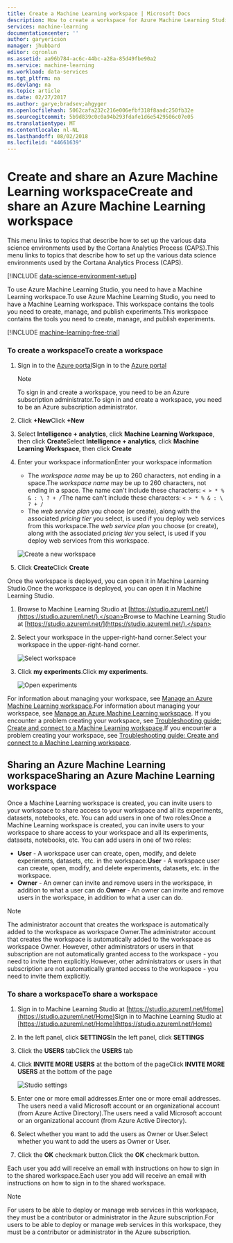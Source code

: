 ```yaml
---
title: Create a Machine Learning workspace | Microsoft Docs
description: How to create a workspace for Azure Machine Learning Studio
services: machine-learning
documentationcenter: ''
author: garyericson
manager: jhubbard
editor: cgronlun
ms.assetid: aa96b784-ac6c-44bc-a28a-85d49fbe90a2
ms.service: machine-learning
ms.workload: data-services
ms.tgt_pltfrm: na
ms.devlang: na
ms.topic: article
ms.date: 02/27/2017
ms.author: garye;bradsev;ahgyger
ms.openlocfilehash: 5062cafa232c216e006efbf318f8aadc250fb32e
ms.sourcegitcommit: 5b9d839c0c0a94b293fdafe1d6e5429506c07e05
ms.translationtype: MT
ms.contentlocale: nl-NL
ms.lasthandoff: 08/02/2018
ms.locfileid: "44661639"
---
```

# <a name="create-and-share-an-azure-machine-learning-workspace"></a><span data-ttu-id="935d9-103">Create and share an Azure Machine Learning workspace</span><span class="sxs-lookup"><span data-stu-id="935d9-103">Create and share an Azure Machine Learning workspace</span></span>
<span data-ttu-id="935d9-104">This menu links to topics that describe how to set up the various data science environments used by the Cortana Analytics Process (CAPS).</span><span class="sxs-lookup"><span data-stu-id="935d9-104">This menu links to topics that describe how to set up the various data science environments used by the Cortana Analytics Process (CAPS).</span></span>

[!INCLUDE [data-science-environment-setup](../../includes/cap-setup-environments.md)]

<span data-ttu-id="935d9-105">To use Azure Machine Learning Studio, you need to have a Machine Learning workspace.</span><span class="sxs-lookup"><span data-stu-id="935d9-105">To use Azure Machine Learning Studio, you need to have a Machine Learning workspace.</span></span> <span data-ttu-id="935d9-106">This workspace contains the tools you need to create, manage, and publish experiments.</span><span class="sxs-lookup"><span data-stu-id="935d9-106">This workspace contains the tools you need to create, manage, and publish experiments.</span></span>

[!INCLUDE [machine-learning-free-trial](../../includes/machine-learning-free-trial.md)]

### <a name="to-create-a-workspace"></a><span data-ttu-id="935d9-107">To create a workspace</span><span class="sxs-lookup"><span data-stu-id="935d9-107">To create a workspace</span></span>
1. <span data-ttu-id="935d9-108">Sign in to the [Azure portal](https://portal.azure.com/)</span><span class="sxs-lookup"><span data-stu-id="935d9-108">Sign in to the [Azure portal](https://portal.azure.com/)</span></span>

    > [!NOTE]
    > <span data-ttu-id="935d9-109">To sign in and create a workspace, you need to be an Azure subscription administrator.</span><span class="sxs-lookup"><span data-stu-id="935d9-109">To sign in and create a workspace, you need to be an Azure subscription administrator.</span></span> 
    >
    > 

2. <span data-ttu-id="935d9-110">Click **+New**</span><span class="sxs-lookup"><span data-stu-id="935d9-110">Click **+New**</span></span>

3. <span data-ttu-id="935d9-111">Select **Intelligence + analytics**, click **Machine Learning Workspace**, then click **Create**</span><span class="sxs-lookup"><span data-stu-id="935d9-111">Select **Intelligence + analytics**, click **Machine Learning Workspace**, then click **Create**</span></span>

4. <span data-ttu-id="935d9-112">Enter your workspace information</span><span class="sxs-lookup"><span data-stu-id="935d9-112">Enter your workspace information</span></span>

    - <span data-ttu-id="935d9-113">The *workspace name* may be up to 260 characters, not ending in a space.</span><span class="sxs-lookup"><span data-stu-id="935d9-113">The *workspace name* may be up to 260 characters, not ending in a space.</span></span> <span data-ttu-id="935d9-114">The name can't include these characters: `< > * % & : \ ? + /`</span><span class="sxs-lookup"><span data-stu-id="935d9-114">The name can't include these characters: `< > * % & : \ ? + /`</span></span>
    - <span data-ttu-id="935d9-115">The *web service plan* you choose (or create), along with the associated *pricing tier* you select, is used if you deploy web services from this workspace.</span><span class="sxs-lookup"><span data-stu-id="935d9-115">The *web service plan* you choose (or create), along with the associated *pricing tier* you select, is used if you deploy web services from this workspace.</span></span>

    ![Create a new workspace](https://docstestmedia1.blob.core.windows.net/azure-media/articles/machine-learning/media/machine-learning-create-workspace/create-new-workspace.png)

5. <span data-ttu-id="935d9-117">Click **Create**</span><span class="sxs-lookup"><span data-stu-id="935d9-117">Click **Create**</span></span>

<span data-ttu-id="935d9-118">Once the workspace is deployed, you can open it in Machine Learning Studio.</span><span class="sxs-lookup"><span data-stu-id="935d9-118">Once the workspace is deployed, you can open it in Machine Learning Studio.</span></span>

1. <span data-ttu-id="935d9-119">Browse to Machine Learning Studio at [https://studio.azureml.net/](https://studio.azureml.net/).</span><span class="sxs-lookup"><span data-stu-id="935d9-119">Browse to Machine Learning Studio at [https://studio.azureml.net/](https://studio.azureml.net/).</span></span>

2. <span data-ttu-id="935d9-120">Select your workspace in the upper-right-hand corner.</span><span class="sxs-lookup"><span data-stu-id="935d9-120">Select your workspace in the upper-right-hand corner.</span></span>

    ![Select workspace](https://docstestmedia1.blob.core.windows.net/azure-media/articles/machine-learning/media/machine-learning-create-workspace/open-workspace.png)

3. <span data-ttu-id="935d9-122">Click **my experiments**.</span><span class="sxs-lookup"><span data-stu-id="935d9-122">Click **my experiments**.</span></span>

    ![Open experiments](https://docstestmedia1.blob.core.windows.net/azure-media/articles/machine-learning/media/machine-learning-create-workspace/my-experiments.png)

<span data-ttu-id="935d9-124">For information about managing your workspace, see [Manage an Azure Machine Learning workspace](machine-learning-manage-workspace.md).</span><span class="sxs-lookup"><span data-stu-id="935d9-124">For information about managing your workspace, see [Manage an Azure Machine Learning workspace](machine-learning-manage-workspace.md).</span></span>
<span data-ttu-id="935d9-125">If you encounter a problem creating your workspace, see [Troubleshooting guide: Create and connect to a Machine Learning workspace](machine-learning-troubleshooting-creating-ml-workspace.md).</span><span class="sxs-lookup"><span data-stu-id="935d9-125">If you encounter a problem creating your workspace, see [Troubleshooting guide: Create and connect to a Machine Learning workspace](machine-learning-troubleshooting-creating-ml-workspace.md).</span></span>


## <a name="sharing-an-azure-machine-learning-workspace"></a><span data-ttu-id="935d9-126">Sharing an Azure Machine Learning workspace</span><span class="sxs-lookup"><span data-stu-id="935d9-126">Sharing an Azure Machine Learning workspace</span></span>
<span data-ttu-id="935d9-127">Once a Machine Learning workspace is created, you can invite users to your workspace to share access to your workspace and all its experiments, datasets, notebooks, etc. You can add users in one of two roles:</span><span class="sxs-lookup"><span data-stu-id="935d9-127">Once a Machine Learning workspace is created, you can invite users to your workspace to share access to your workspace and all its experiments, datasets, notebooks, etc. You can add users in one of two roles:</span></span>

* <span data-ttu-id="935d9-128">**User** - A workspace user can create, open, modify, and delete experiments, datasets, etc. in the workspace.</span><span class="sxs-lookup"><span data-stu-id="935d9-128">**User** - A workspace user can create, open, modify, and delete experiments, datasets, etc. in the workspace.</span></span>
* <span data-ttu-id="935d9-129">**Owner** - An owner can invite and remove users in the workspace, in addition to what a user can do.</span><span class="sxs-lookup"><span data-stu-id="935d9-129">**Owner** - An owner can invite and remove users in the workspace, in addition to what a user can do.</span></span>

> [!NOTE]
> <span data-ttu-id="935d9-130">The administrator account that creates the workspace is automatically added to the workspace as workspace Owner.</span><span class="sxs-lookup"><span data-stu-id="935d9-130">The administrator account that creates the workspace is automatically added to the workspace as workspace Owner.</span></span> <span data-ttu-id="935d9-131">However, other administrators or users in that subscription are not automatically granted access to the workspace - you need to invite them explicitly.</span><span class="sxs-lookup"><span data-stu-id="935d9-131">However, other administrators or users in that subscription are not automatically granted access to the workspace - you need to invite them explicitly.</span></span>
> 
> 

### <a name="to-share-a-workspace"></a><span data-ttu-id="935d9-132">To share a workspace</span><span class="sxs-lookup"><span data-stu-id="935d9-132">To share a workspace</span></span>

1. <span data-ttu-id="935d9-133">Sign in to Machine Learning Studio at [https://studio.azureml.net/Home](https://studio.azureml.net/Home)</span><span class="sxs-lookup"><span data-stu-id="935d9-133">Sign in to Machine Learning Studio at [https://studio.azureml.net/Home](https://studio.azureml.net/Home)</span></span>

2. <span data-ttu-id="935d9-134">In the left panel, click **SETTINGS**</span><span class="sxs-lookup"><span data-stu-id="935d9-134">In the left panel, click **SETTINGS**</span></span>

3. <span data-ttu-id="935d9-135">Click the **USERS** tab</span><span class="sxs-lookup"><span data-stu-id="935d9-135">Click the **USERS** tab</span></span>

4. <span data-ttu-id="935d9-136">Click **INVITE MORE USERS** at the bottom of the page</span><span class="sxs-lookup"><span data-stu-id="935d9-136">Click **INVITE MORE USERS** at the bottom of the page</span></span>

    ![Studio settings](https://docstestmedia1.blob.core.windows.net/azure-media/articles/machine-learning/media/machine-learning-create-workspace/settings.png)

5. <span data-ttu-id="935d9-138">Enter one or more email addresses.</span><span class="sxs-lookup"><span data-stu-id="935d9-138">Enter one or more email addresses.</span></span> <span data-ttu-id="935d9-139">The users need a valid Microsoft account or an organizational account (from Azure Active Directory).</span><span class="sxs-lookup"><span data-stu-id="935d9-139">The users need a valid Microsoft account or an organizational account (from Azure Active Directory).</span></span>

6. <span data-ttu-id="935d9-140">Select whether you want to add the users as Owner or User.</span><span class="sxs-lookup"><span data-stu-id="935d9-140">Select whether you want to add the users as Owner or User.</span></span>

7. <span data-ttu-id="935d9-141">Click the **OK** checkmark button.</span><span class="sxs-lookup"><span data-stu-id="935d9-141">Click the **OK** checkmark button.</span></span>

<span data-ttu-id="935d9-142">Each user you add will receive an email with instructions on how to sign in to the shared workspace.</span><span class="sxs-lookup"><span data-stu-id="935d9-142">Each user you add will receive an email with instructions on how to sign in to the shared workspace.</span></span>

> [!NOTE]
> <span data-ttu-id="935d9-143">For users to be able to deploy or manage web services in this workspace, they must be a contributor or administrator in the Azure subscription.</span><span class="sxs-lookup"><span data-stu-id="935d9-143">For users to be able to deploy or manage web services in this workspace, they must be a contributor or administrator in the Azure subscription.</span></span> 







